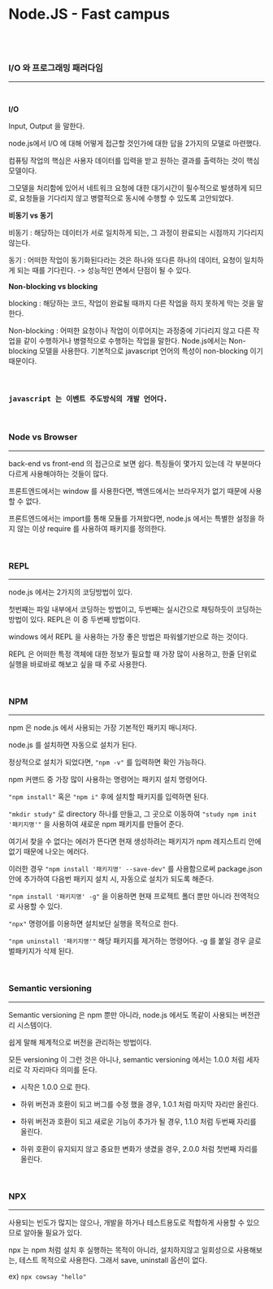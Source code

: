 # Node.JS - Fast campus

<br>

<br>

### **I/O 와 프로그래밍 패러다임**

---

<br>

**I/O**

Input, Output 을 말한다.

node.js에서 I/O 에 대해 어떻게 접근할 것인가에 대한 답을 2가지의 모델로 마련했다.

컴퓨팅 작업의 핵심은 사용자 데이터를 입력을 받고 원하는 결과를 출력하는 것이 핵심 모델이다.

그모델을 처리함에 있어서 네트워크 요청에 대한 대기시간이 필수적으로 발생하게 되므로, 요청들을 기다리지 않고 병렬적으로 동시에 수행할 수 있도록 고안되었다.

**비동기 vs 동기**

비동기 : 해당하는 데이터가 서로 일치하게 되는, 그 과정이 완료되는 시점까지 기다리지 않는다.

동기 : 어떠한 작업이 동기화된다라는 것은 하나와 또다른 하나의 데이터, 요청이 일치하게 되는 때를 기다린다. -> 성능적인 면에서 단점이 될 수 있다.

**Non-blocking vs blocking**

blocking : 해당하는 코드, 작업이 완료될 때까지 다른 작업을 하지 못하게 막는 것을 말한다.

Non-blocking : 어떠한 요청이나 작업이 이루어지는 과정중에 기다리지 않고 다른 작업을 같이 수행하거나 병렬적으로 수행하는 작업을 말한다. Node.js에서는 Non-blocking 모델을 사용한다. 기본적으로 javascript 언어의 특성이 non-blocking 이기 때문이다.

<br>

### `javascript 는 이벤트 주도방식의 개발 언어다.`

<br>

### **Node vs Browser**

---

back-end vs front-end 의 접근으로 보면 쉽다. 특징들이 몇가지 있는데 각 부분마다 다르게 사용해야하는 것들이 많다.

프론트엔드에서는 window 를 사용한다면, 백엔드에서는 브라우저가 없기 때문에 사용할 수 없다.

프론트엔드에서는 import를 통해 모듈를 가져왔다면, node.js 에서는 특별한 설정을 하지 않는 이상 require 를 사용하여 패키지를 정의한다.

<br>

### **REPL**

---

node.js 에서는 2가지의 코딩방법이 있다.

첫번째는 파일 내부에서 코딩하는 방법이고, 두번째는 실시간으로 채팅하듯이 코딩하는 방법이 있다. REPL은 이 중 두번째 방법이다.

windows 에서 REPL 을 사용하는 가장 좋은 방법은 파워쉘기반으로 하는 것이다.

REPL 은 어떠한 특정 객체에 대한 정보가 필요할 때 가장 많이 사용하고, 한줄 단위로 실행을 바로바로 해보고 싶을 때 주로 사용한다.

<br>

### **NPM**

---

npm 은 node.js 에서 사용되는 가장 기본적인 패키지 매니저다.

node.js 를 설치하면 자동으로 설치가 된다.

정상적으로 설치가 되었다면, `"npm -v"` 를 입력하면 확인 가능하다.

npm 커맨드 중 가장 많이 사용하는 명령어는 패키지 설치 명령어다.

`"npm install"` 혹은 `"npm i"` 후에 설치할 패키지를 입력하면 된다.

`"mkdir study"` 로 directory 하나를 만들고, 그 곳으로 이동하여 `"study npm init '패키지명'"` 을 사용하여 새로운 npm 패키지를 만들어 준다.

여기서 찾을 수 없다는 에러가 뜬다면 현재 생성하려는 패키지가 npm 레지스트리 안에 없기 때문에 나오는 에러다.

이러한 경우 `"npm install '패키지명' --save-dev"` 를 사용함으로써 package.json 안에 추가하여 다음번 패키지 설치 시, 자동으로 설치가 되도록 해준다.

`"npm install '패키지명' -g"` 을 이용하면 현재 프로젝트 폴더 뿐만 아니라 전역적으로 사용할 수 있다.

`"npx"` 명령어를 이용하면 설치보단 실행을 목적으로 한다.

`"npm uninstall '패키지명'"` 해당 패키지를 제거하는 명령어다.
-g 를 붙일 경우 글로벌패키지가 삭제 된다.

<br>

### **Semantic versioning**

---

Semantic versioning 은 npm 뿐만 아니라, node.js 에서도 똑같이 사용되는 버전관리 시스템이다.

쉽게 말해 체계적으로 버전을 관리하는 방법이다.

모든 versioning 이 그런 것은 아니나, semantic versioning 에서는 1.0.0 처럼 세자리로 각 자리마다 의미를 둔다.

- 시작은 1.0.0 으로 한다.

- 하위 버전과 호환이 되고 버그를 수정 했을 경우, 1.0.1 처럼 마지막 자리만 올린다.

- 하위 버전과 호환이 되고 새로운 기능이 추가가 될 경우, 1.1.0 처럼 두번째 자리를 올린다.

- 하위 호환이 유지되지 않고 중요한 변화가 생겼을 경우, 2.0.0 처럼 첫번째 자리를 올린다.

<br>

### **NPX**

---

사용되는 빈도가 많지는 않으나, 개발을 하거나 테스트용도로 적합하게 사용할 수 있으므로 알아둘 필요가 있다.

npx 는 npm 처럼 설치 후 실행하는 목적이 아니라, 설치하지않고 일회성으로 사용해보는, 테스트 목적으로 사용한다. 그래서 save, uninstall 옵션이 없다.

ex) `npx cowsay "hello"`

<br>

